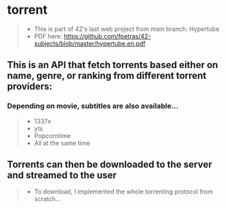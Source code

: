 # torrent
> - This is part of 42's last web project from main branch: Hypertube
> - PDF here: https://github.com/fpetras/42-subjects/blob/master/hypertube.en.pdf

## This is an API that fetch torrents based either on name, genre, or ranking from different torrent providers:
### Depending on movie, subtitles are also available...

> - 1337x
> - yts
> - Popcorntime
> - All at the same time

## Torrents can then be downloaded to the server and streamed to the user

> - To download, I implemented the whole torrenting protocol from scratch...
